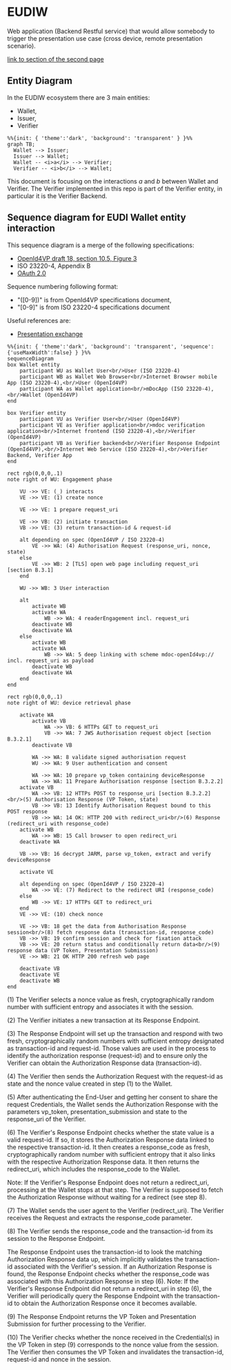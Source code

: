 # EUDIW

Web application (Backend Restful service) that would allow somebody to trigger the presentation use case (cross device, remote presentation scenario).

[link to section of the second page](./second.md#section-of-second-page)

## Entity Diagram

In the EUDIW ecosystem there are 3 main entities:
- Wallet,
- Issuer,
- Verifier

```mermaid
%%{init: { 'theme':'dark', 'background': 'transparent' } }%%
graph TB;
  Wallet --> Issuer;
  Issuer --> Wallet;
  Wallet -- <i>a</i> --> Verifier;
  Verifier -- <i>b</i> --> Wallet;
```

This document is focusing on the interactions _a_ and _b_ between Wallet and Verifier.
The Verifier implemented in this repo is part of the Verifier entity, in particular it is the Verifier Backend.

## Sequence diagram for EUDI Wallet entity interaction  

This sequence diagram is a merge of the following specifications:

- [OpenId4VP draft 18, section 10.5, Figure 3](https://openid.net/specs/openid-4-verifiable-presentations-1_0.html)
- ISO 23220-4, Appendix B
- [OAuth 2.0](https://www.rfc-editor.org/rfc/rfc9101.html)

Sequence numbering following format:
- "([0-9])" is from OpenId4VP specifications document,
- "[0-9]" is from ISO 23220-4 specifications document

Useful references are:
- [Presentation exchange](https://identity.foundation/presentation-exchange/spec/v2.0.0/)

```mermaid
%%{init: { 'theme':'dark', 'background': 'transparent', 'sequence': {'useMaxWidth':false} } }%%
sequenceDiagram
box Wallet entity
    participant WU as Wallet User<br/>User (ISO 23220-4)
    participant WB as Wallet Web Browser<br/>Internet Browser mobile App (ISO 23220-4),<br/>User (OpenId4VP)
    participant WA as Wallet application<br/>mDocApp (ISO 23220-4),<br/>Wallet (OpenId4VP)
end

box Verifier entity
    participant VU as Verifier User<br/>User (OpenId4VP)
    participant VE as Verifier application<br/>mdoc verification application<br/>Internet frontend (ISO 23220-4),<br/>Verifier (OpenId4VP)
    participant VB as Verifier backend<br/>Verifier Response Endpoint (OpenId4VP),<br/>Internet Web Service (ISO 23220-4),<br/>Verifier Backend, Verifier App
end

rect rgb(0,0,0,.1)
note right of WU: Engagement phase

    VU ->> VE: (_) interacts
    VE ->> VE: (1) create nonce

    VE ->> VE: 1 prepare request_uri

    VE ->> VB: (2) initiate transaction
    VB ->> VE: (3) return transaction-id & request-id
    
    alt depending on spec (OpenId4VP / ISO 23220-4) 
        VE ->> WA: (4) Authorisation Request (response_uri, nonce, state)
    else
        VE ->> WB: 2 [TLS] open web page including request_uri [section B.3.1]
    end    
    
    WU ->> WB: 3 User interaction

    alt 
        activate WB
        activate WA
            WB ->> WA: 4 readerEngagement incl. request_uri
        deactivate WB
        deactivate WA
    else
        activate WB
        activate WA
            WB ->> WA: 5 deep linking with scheme mdoc-openId4vp:// incl. request_uri as payload
        deactivate WB
        deactivate WA
    end
end

rect rgb(0,0,0,.1)
note right of WU: device retrieval phase

    activate WA
        activate VB
            WA ->> VB: 6 HTTPs GET to request_uri
            VB ->> WA: 7 JWS Authorisation request object [section B.3.2.1]
        deactivate VB
        
        WA ->> WA: 8 validate signed authorisation request
        WU ->> WA: 9 User authentication and consent
        
        WA ->> WA: 10 prepare vp_token containing deviceResponse
        WA ->> WA: 11 Prepare Authorisation response [section B.3.2.2]
    activate VB
        WA ->> VB: 12 HTTPs POST to response_uri [section B.3.2.2]<br/>(5) Authorisation Response (VP Token, state)
        VB ->> VB: 13 Identify Authorisation Request bound to this POST response
        VB ->> WA: 14 OK: HTTP 200 with redirect_uri<br/>(6) Response (redirect_uri with response_code)
    activate WB
        WA ->> WB: 15 Call browser to open redirect_uri
    deactivate WA

    VB ->> VB: 16 decrypt JARM, parse vp_token, extract and verify deviceResponse

    activate VE

    alt depending on spec (OpenId4VP / ISO 23220-4)
        WA ->> VE: (7) Redirect to the redirect URI (response_code)
    else
        WB ->> VE: 17 HTTPs GET to redirect_uri
    end
    VE ->> VE: (10) check nonce
   
    VE ->> VB: 18 get the data from Authorisation Response session<br/>(8) fetch response data (transaction-id, response_code)
    VB ->> VB: 19 confirm session and check for fixation attack
    VB ->> VE: 20 return status and conditionally return data<br/>(9) response data (VP Token, Presentation Submission)
    VE ->> WB: 21 OK HTTP 200 refresh web page
    
    deactivate VB
    deactivate VE
    deactivate WB
end
```

(1) The Verifier selects a nonce value as fresh, cryptographically random number with sufficient entropy and associates it with the session.

(2) The Verifier initiates a new transaction at its Response Endpoint.

(3) The Response Endpoint will set up the transaction and respond with two fresh, cryptographically random numbers with sufficient entropy designated as transaction-id and request-id. Those values are used in the process to identify the authorization response (request-id) and to ensure only the Verifier can obtain the Authorization Response data (transaction-id).

(4) The Verifier then sends the Authorization Request with the request-id as state and the nonce value created in step (1) to the Wallet.

(5) After authenticating the End-User and getting her consent to share the request Credentials, the Wallet sends the Authorization Response with the parameters vp_token, presentation_submission and state to the response_uri of the Verifier.

(6) The Verifier's Response Endpoint checks whether the state value is a valid request-id. If so, it stores the Authorization Response data linked to the respective transaction-id. It then creates a response_code as fresh, cryptographically random number with sufficient entropy that it also links with the respective Authorization Response data. It then returns the redirect_uri, which includes the response_code to the Wallet.

Note: If the Verifier's Response Endpoint does not return a redirect_uri, processing at the Wallet stops at that step. The Verifier is supposed to fetch the Authorization Response without waiting for a redirect (see step 8).

(7) The Wallet sends the user agent to the Verifier (redirect_uri). The Verifier receives the Request and extracts the response_code parameter.

(8) The Verifier sends the response_code and the transaction-id from its session to the Response Endpoint.

The Response Endpoint uses the transaction-id to look the matching Authorization Response data up, which implicitly validates the transaction-id associated with the Verifier's session.
If an Authorization Response is found, the Response Endpoint checks whether the response_code was associated with this Authorization Response in step (6).
Note: If the Verifier's Response Endpoint did not return a redirect_uri in step (6), the Verifier will periodically query the Response Endpoint with the transaction-id to obtain the Authorization Response once it becomes available.

(9) The Response Endpoint returns the VP Token and Presentation Submission for further processing to the Verifier.

(10) The Verifier checks whether the nonce received in the Credential(s) in the VP Token in step (9) corresponds to the nonce value from the session. The Verifier then consumes the VP Token and invalidates the transaction-id, request-id and nonce in the session.

